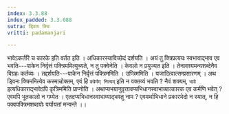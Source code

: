 ```yaml
---
index: 3.3.88
index_padded: 3.3.088
sutra: ड्वितः क्त्रिः
vritti: padamanjari

---
```

भावेऽकर्तरि च कारके इति वर्तत इति । अधिकारस्याविच्छेदं दर्शयति । अयं तु क्त्रिप्रत्ययः स्वभावाद्भाव एव भवति---पाकेन निर्वृत्तं पक्त्रिममित्युच्यते, न तु पक्वेनेति । केवलो न प्रयुज्यत इति । तेनावश्यमन्यशब्देनैव विग्रहः कर्तव्यः । तद्दर्शयति---पाकेन निर्वृत्तं पक्त्रिममिति । उप्त्रिममिति । यजादित्वात्सम्प्रसारणम् । अथ ड्विनः क्त्रिममित्येव कस्मान्नोक्तम्, एवं हि `क्त्रेर्मम् नित्यम्` इति न वक्तव्यं भवति ? नैवं शक्यम्, `भावे` इत्यधिकाराद्भावेऽपि कृत्रिममिति प्राप्नोति । अथाप्यभयानुवृत्तावप्यभिधानस्वाभाव्यात्कारक एव कर्मणि भवेत् ? एवमपि भूतकालो न गम्येत । एतदप्यभिधानस्वाभाव्याद्भवतु नाम ? एवमर्थाभिधाने प्रकारभेदो न स्यात्, न हि पक्वपक्त्रिमशब्दयोः पर्यायतां मन्यन्ते ।।